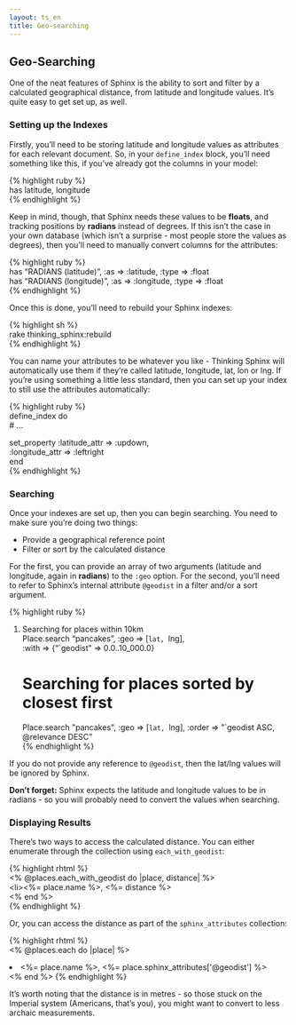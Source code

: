 ```yaml
---
layout: ts_en
title: Geo-searching
---
```



Geo-Searching
-------------

One of the neat features of Sphinx is the ability to sort and filter by
a calculated geographical distance, from latitude and longitude values.
It’s quite easy to get set up, as well.

### Setting up the Indexes

Firstly, you’ll need to be storing latitude and longitude values as
attributes for each relevant document. So, in your `define_index` block,
you’ll need something like this, if you’ve already got the columns in
your model:

{% highlight ruby %}  
has latitude, longitude  
{% endhighlight %}

Keep in mind, though, that Sphinx needs these values to be **floats**,
and tracking positions by **radians** instead of degrees. If this isn’t
the case in your own database (which isn’t a surprise - most people
store the values as degrees), then you’ll need to manually convert
columns for the attributes:

{% highlight ruby %}  
has “RADIANS (latitude)”, :as =&gt; :latitude, :type =&gt; :float  
has “RADIANS (longitude)”, :as =&gt; :longitude, :type =&gt; :float  
{% endhighlight %}

Once this is done, you’ll need to rebuild your Sphinx indexes:

{% highlight sh %}  
rake thinking\_sphinx:rebuild  
{% endhighlight %}

You can name your attributes to be whatever you like - Thinking Sphinx
will automatically use them if they’re called latitude, longitude, lat,
lon or lng. If you’re using something a little less standard, then you
can set up your index to still use the attributes automatically:

{% highlight ruby %}  
define\_index do  
 \# …

set\_property :latitude\_attr =&gt; :updown,  
 :longitude\_attr =&gt; :leftright  
end  
{% endhighlight %}

### Searching

Once your indexes are set up, then you can begin searching. You need to
make sure you’re doing two things:

-   Provide a geographical reference point
-   Filter or sort by the calculated distance

For the first, you can provide an array of two arguments (latitude and
longitude, again in **radians**) to the `:geo` option. For the second,
you’ll need to refer to Sphinx’s internal attribute `@geodist` in a
filter and/or a sort argument.

{% highlight ruby %}

1.  Searching for places within 10km  
    Place.search “pancakes”, :geo =&gt; \[`lat, `lng\],  
     :with =&gt; {“`geodist" => 0.0..10_000.0}
    # Searching for places sorted by closest first
    Place.search "pancakes", :geo => [`lat, `lng],
      :order => "`geodist ASC, @relevance DESC”  
    {% endhighlight %}

If you do not provide any reference to `@geodist`, then the lat/lng
values will be ignored by Sphinx.

**Don’t forget:** Sphinx expects the latitude and longitude values to be
in radians - so you will probably need to convert the values when
searching.

### Displaying Results

There’s two ways to access the calculated distance. You can either
enumerate through the collection using `each_with_geodist`:

{% highlight rhtml %}  
<% @places.each_with_geodist do |place, distance| %>  
 &lt;li&gt;<%= place.name %>, <%= distance %></li>  
<% end %>  
{% endhighlight %}

Or, you can access the distance as part of the `sphinx_attributes`
collection:

{% highlight rhtml %}  
<% @places.each do |place| %>

<li>
<%= place.name %>,  
 <%= place.sphinx_attributes['@geodist'] %>

</li>
<% end %>  
{% endhighlight %}

It’s worth noting that the distance is in metres - so those stuck on the
Imperial system (Americans, that’s you), you might want to convert to
less archaic measurements.
